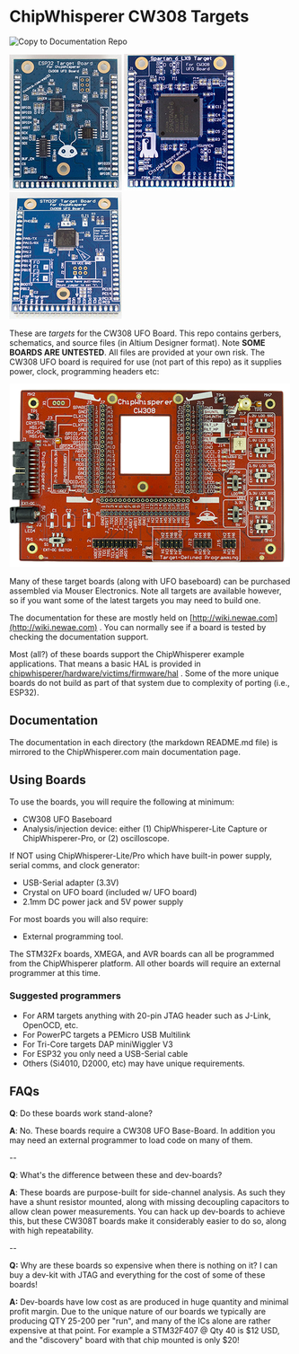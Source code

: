 # ChipWhisperer CW308 Targets #

![Copy to Documentation Repo](https://github.com/newaetech/chipwhisperer-target-cw308t/workflows/Copy%20to%20Documentation%20Repo/badge.svg)

![](doc/esp32.jpg) ![](doc/s6lx9.jpg) ![](doc/stm32.jpg)

These are *targets* for the CW308 UFO Board. This repo contains gerbers, schematics, and source files (in Altium Designer format). Note **SOME BOARDS ARE UNTESTED**. All files are provided at your own risk. The CW308 UFO board is required for use (not part of this repo) as it supplies power, clock, programming headers etc:

![](doc/cw308_top.png)

Many of these target boards (along with UFO baseboard) can be purchased assembled via Mouser Electronics. Note all targets are available however, so if you want some of the latest targets you may need to build one.

The documentation for these are mostly held on [http://wiki.newae.com](http://wiki.newae.com) . You can normally see if a board is tested by checking the documentation support.

Most (all?) of these boards support the ChipWhisperer example applications. That means a basic HAL is provided in [chipwhisperer/hardware/victims/firmware/hal](https://github.com/newaetech/chipwhisperer/tree/develop/hardware/victims/firmware/hal) . Some of the more unique boards do not build as part of that system due to complexity of porting (i.e., ESP32).

## Documentation ##

The documentation in each directory (the markdown README.md file) is mirrored to the ChipWhisperer.com main documentation page.

## Using Boards ##

To use the boards, you will require the following at minimum:

* CW308 UFO Baseboard
* Analysis/injection device: either (1) ChipWhisperer-Lite Capture or ChipWhisperer-Pro, or (2) oscilloscope.


If NOT using ChipWhisperer-Lite/Pro which have built-in power supply, serial comms, and clock generator:

* USB-Serial adapter (3.3V)
* Crystal on UFO board (included w/ UFO board)
* 2.1mm DC power jack and 5V power supply

For most boards you will also require:
* External programming tool.

The STM32Fx boards, XMEGA, and AVR boards can all be programmed from the ChipWhisperer platform. All other boards will require an external programmer at this time.

### Suggested programmers ###

* For ARM targets anything with 20-pin JTAG header such as J-Link, OpenOCD, etc.
* For PowerPC targets a PEMicro USB Multilink
* For Tri-Core targets DAP miniWiggler V3
* For ESP32 you only need a USB-Serial cable
* Others (Si4010, D2000, etc) may have unique requirements.

## FAQs ##

**Q**: Do these boards work stand-alone?

**A**: No. These boards require a CW308 UFO Base-Board. In addition you may need an external programmer to load code on many of them.

--

**Q**: What's the difference between these and dev-boards?

**A**: These boards are purpose-built for side-channel analysis. As such they have a shunt resistor mounted, along with missing decoupling capacitors to allow clean power measurements. You can hack up dev-boards to achieve this, but these CW308T boards make it considerably easier to do so, along with high repeatability.

--

**Q:** Why are these boards so expensive when there is nothing on it? I can buy a dev-kit with JTAG and everything for the cost of some of these boards!

**A:** Dev-boards have low cost as are produced in huge quantity and minimal profit margin. Due to the unique nature of our boards we typically are producing QTY 25-200 per "run", and many of the ICs alone are rather expensive at that point. For example a STM32F407 @ Qty 40 is $12 USD, and the "discovery" board with that chip mounted is only $20!

